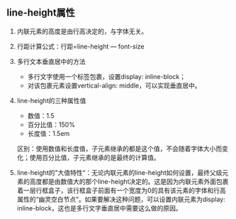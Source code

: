 ## line-height属性

1. 内联元素的高度是由行高决定的，与字体无关。
2. 行距计算公式：行距=line-height — font-size

3. 多行文本垂直居中的方法
   - 多行文字使用一个标签包裹，设置display: inline-block；
   - 对该包裹元素设置vertical-align: middle，可以实现垂直居中。

4. line-height的三种属性值

   - 数值：1.5
   - 百分比值：150%
   - 长度值：1.5em

   区别：使用数值和长度值，子元素继承的都是这个值，不会随着字体大小而变化；使用百分比值，子元素继承的是最终的计算值。

5. line-height的"大值特性“：无论内联元素的line-height如何设置，最终父级元素的高度都是由数值大的那个line-height决定的。这是因为内联元素外面包裹着一层行框盒子，该行框盒子前面有一个宽度为0的具有该元素的字体和行高属性的“幽灵空白节点”。如果要解决这种问题，可以设置内联元素为display: inline-block，这也是多行文字垂直居中需要这么做的原因。